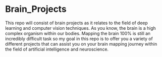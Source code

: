# Brain_Projects
This repo will consist of brain projects as it relates to the field of deep learning and computer vision techniques. As you know, the brain is a high complex organism within our bodies. Mapping the brain 100% is still an incredibly difficult task so my goal in this repo is to offer you a variety of different projects that can assist you on your brain mapping journey within the field of artificial intelligence and neuroscience.
